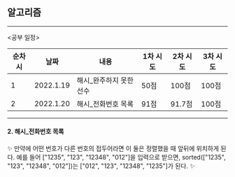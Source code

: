 ## 알고리즘

--------------------------------------------

<공부 일정>

|순차시|날짜|내용|1차 시도|2차 시도|3차 시도|
|---|-----|-----|-----|-----|-----|
|1|2022.1.19|해시_완주하지 못한 선수|50점|100점|100점|
|2|2022.1.20|해시_전화번호 목록|91점|91.7점|100점|



-------------------------------------------------

#### 2. 해시_전화번호 목록

✨ 만약에 어떤 번호가 다른 번호의 접두어라면 이 둘은 정렬했을 때 앞뒤에 위치하게 된다.
예를 들어 ["1235", "123", "12348", "012"]을 입력으로 받으면, sorted(["1235", "123", "12348", "012"])는 ["012", "123", "12348", "1235"]가 된다. ✨

